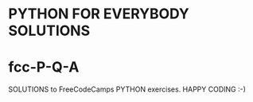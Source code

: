 PYTHON FOR EVERYBODY SOLUTIONS
=======
# fcc-P-Q-A
SOLUTIONS to FreeCodeCamps PYTHON exercises.
HAPPY CODING :-)

